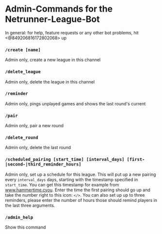 # Admin-Commands for the Netrunner-League-Bot 

In general: for help, feature requests or any other bot problems, hit <@849206816172802068> up 


### `/create [name]`
Admin only, create a new league in this channel

### `/delete_league`
Admin only, delete the league in this channel

### `/reminder`
Admin only, pings unplayed games and shows the last round's current

### `/pair`
Admin only, pair a new round

### `/delete_round`
Admin only, delete the last round

### `/scheduled_pairing [start_time] [interval_days] [first-|second-|third_reminder_hours]`
Admin only, set up a schedule for this league. This will put up a new pairing every `interval_days` days, starting with the timestamp specified in `start_time`. You can get this timestamp for example from www.hammertime.cyou. Enter the time the first pairing should go up and take the number right to this icon: `</>`. You can also set up up to three reminders, please enter the number of hours those should remind players in the last three arguments.

### `/admin_help`
Show this command
